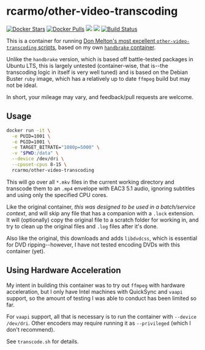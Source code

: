 # rcarmo/other-video-transcoding

[![Docker Stars](https://img.shields.io/docker/stars/rcarmo/other-video-transcoding.svg)](https://hub.docker.com/r/rcarmo/other-video-transcoding)
[![Docker Pulls](https://img.shields.io/docker/pulls/rcarmo/other-video-transcoding.svg)](https://hub.docker.com/r/rcarmo/other-video-transcoding)
[![](https://images.microbadger.com/badges/image/rcarmo/other-video-transcoding.svg)](https://microbadger.com/images/rcarmo/other-video-transcoding "Get your own image badge on microbadger.com")
[![](https://images.microbadger.com/badges/version/rcarmo/other-video-transcoding.svg)](https://microbadger.com/images/rcarmo/other-video-transcoding "Get your own version badge on microbadger.com")
[![Build Status](https://travis-ci.org/rcarmo/docker-other-video-transcoding.svg?branch=master)](https://travis-ci.org/rcarmo/docker-other-video-transcoding)

This is a container for running [Don Melton's most excellent `other-video-transcoding` scripts](https://github.com/donmelton/other_video_transcoding), based on my own [`handbrake` container](https://github.com/rcarmo/docker-handbrake).

Unlike the `handbrake` version, which is based off battle-tested packages in Ubuntu LTS, this is largely untested (container-wise, that is--the transcoding logic in itself is very well tuned) and is based on the Debian Buster `ruby` image, which has a relatively up to date `ffmpeg` build but may not be ideal.

In short, your mileage may vary, and feedback/pull requests are welcome.

## Usage

```bash
docker run -it \
  -e PUID=1001 \
  -e PGID=1001 \
  -e TARGET_BITRATE="1080p=5000" \
  -v "$PWD:/data" \
  --device /dev/dri \
  --cpuset-cpus 8-15 \
  rcarmo/other-video-transcoding
```

This will go over all `*.mkv` files in the current working directory and transcode them to an `.mp4` envelope with EAC3 5.1 audio, ignoring subtitles and using only the specified CPU cores.

Like the original container, _this was designed to be used in a batch/service context_, and will skip any file that has a companion with a `.lock` extension. It will (optionally) copy the original file to a scratch folder for working in, and try to clean up the original files and `.log` files after it's done.

Also like the original, this downloads and adds `libdvdcss`, which is essential for DVD ripping--however, I have not tested encoding DVDs with this container (yet).

## Using Hardware Acceleration

My intent in building this container was to try out `ffmpeg` with hardware acceleration, but I only have Intel machines with QuickSync and `vaapi` support, so the amount of testing I was able to conduct has been limited so far.

For `vaapi` support, all that is necessary is to run the container with `--device /dev/dri`. Other encoders may require running it as `--privileged` (which I don't recommend).

See `transcode.sh` for details.
